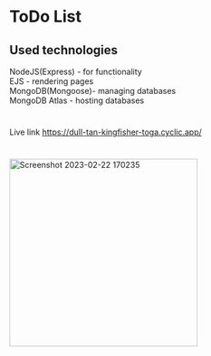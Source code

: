 # ToDo List

## Used technologies 
NodeJS(Express) - for functionality<br>
EJS - rendering pages<br>
MongoDB(Mongoose)- managing databases<br>
MongoDB Atlas - hosting databases<br>

#

Live link https://dull-tan-kingfisher-toga.cyclic.app/

#

<img width="332" alt="Screenshot 2023-02-22 170235" src="https://user-images.githubusercontent.com/125278159/220682694-feb51cba-71ee-4669-8b63-6ce4b0b717ce.png">


